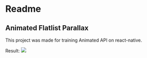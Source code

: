# Readme

## Animated Flatlist Parallax

This project was made for training Animated API on react-native.

Result: ![](result.gif)
